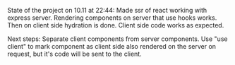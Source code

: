 State of the project on 10.11 at 22:44:
Made ssr of react working with express server.
Rendering components on server that use hooks works.
Then on client side hydration is done.
Client side code works as expected.

Next steps:
Separate client components from server components.
Use "use client" to mark component as client side also rendered on the server on request, but it's code will be sent to the client.
